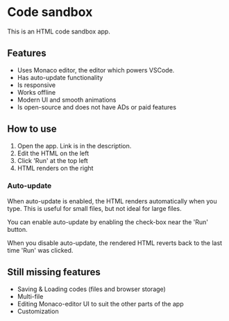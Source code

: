 # Code sandbox

This is an HTML code sandbox app.

## Features

- Uses Monaco editor, the editor which powers VSCode.
- Has auto-update functionality
- Is responsive
- Works offline
- Modern UI and smooth animations
- Is open-source and does not have ADs or paid features

## How to use

1. Open the app. Link is in the description.
2. Edit the HTML on the left
3. Click 'Run' at the top left
4. HTML renders on the right

### Auto-update

When auto-update is enabled, the HTML renders automatically when you type. This is useful for small files, but not ideal for large files.

You can enable auto-update by enabling the check-box near the 'Run' button.

When you disable auto-update, the rendered HTML reverts back to the last time 'Run' was clicked.

## Still missing features

- Saving & Loading codes (files and browser storage)
- Multi-file
- Editing Monaco-editor UI to suit the other parts of the app
- Customization
